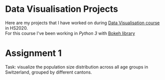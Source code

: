 # Data Visualisation Projects
Here are my projects that I have worked on during [Data Visualisation course](https://www.ifi.uzh.ch/en/vmml/teaching/lectures/visualization-hs20.html) in HS2020.  
For this course I've been working in *Python 3* with [Bokeh library](https://docs.bokeh.org/en/latest/docs/gallery.html)

# Assignment 1

Task: visualize the population size distribution across all age groups in Switzerland, grouped by different cantons.


